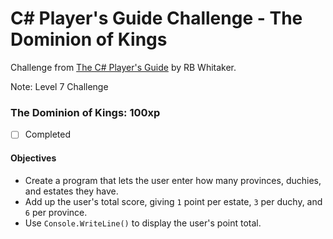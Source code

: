 # C# Player's Guide Challenge - The Dominion of Kings

Challenge from [The C# Player's Guide](https://csharpplayersguide.com/) by RB Whitaker.

Note: Level 7 Challenge

### The Dominion of Kings: 100xp
- [ ] Completed

#### Objectives
- Create a program that lets the user enter how many provinces, duchies, and estates they have.
- Add up the user's total score, giving `1` point per estate, `3` per duchy, and `6` per province.
- Use `Console.WriteLine()` to display the user's point total.